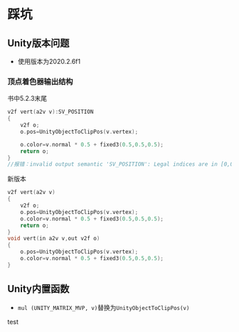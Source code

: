 # 踩坑

## Unity版本问题

* 使用版本为2020.2.6f1

### 顶点着色器输出结构

书中5.2.3末尾

``` c
v2f vert(a2v v):SV_POSITION
{
    v2f o;
    o.pos=UnityObjectToClipPos(v.vertex);

    o.color=v.normal * 0.5 + fixed3(0.5,0.5,0.5);
    return o;
}
//报错：invalid output semantic 'SV_POSITION': Legal indices are in [0,0]
```

新版本

``` c
v2f vert(a2v v)
{
    v2f o;
    o.pos=UnityObjectToClipPos(v.vertex);
    o.color=v.normal * 0.5 + fixed3(0.5,0.5,0.5);
    return o;
}
void vert(in a2v v,out v2f o)
{
    o.pos=UnityObjectToClipPos(v.vertex);
    o.color=v.normal * 0.5 + fixed3(0.5,0.5,0.5);
}
```

## Unity内置函数

* `mul (UNITY_MATRIX_MVP, v)`替换为`UnityObjectToClipPos(v)`

test
